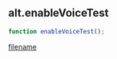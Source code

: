 ## alt.enableVoiceTest

```js
function enableVoiceTest();
```

[filename](method_enableVoiceTest_m.md ':include')